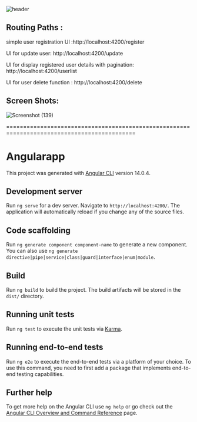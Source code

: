 ![header](https://capsule-render.vercel.app/api?type=wave&color=gradient&height=280&section=header&text=Basic%20Angular%20%20Material&fontSize=40&render&animation=fadeIn&fontAlignY=35)

## Routing Paths :

 simple user registration UI :http://localhost:4200/register
 
 UI for update user: http://localhost:4200/update
 
 UI for display registered user details with pagination: http://localhost:4200/userlist
 
 UI for user delete function : http://localhost:4200/delete

## Screen Shots:
![Screenshot (139)](https://user-images.githubusercontent.com/83303587/177044749-030750f6-a67d-4139-971b-62e172e8822b.png)











============================================================================================

# Angularapp

This project was generated with [Angular CLI](https://github.com/angular/angular-cli) version 14.0.4.

## Development server

Run `ng serve` for a dev server. Navigate to `http://localhost:4200/`. The application will automatically reload if you change any of the source files.

## Code scaffolding

Run `ng generate component component-name` to generate a new component. You can also use `ng generate directive|pipe|service|class|guard|interface|enum|module`.

## Build

Run `ng build` to build the project. The build artifacts will be stored in the `dist/` directory.

## Running unit tests

Run `ng test` to execute the unit tests via [Karma](https://karma-runner.github.io).

## Running end-to-end tests

Run `ng e2e` to execute the end-to-end tests via a platform of your choice. To use this command, you need to first add a package that implements end-to-end testing capabilities.

## Further help

To get more help on the Angular CLI use `ng help` or go check out the [Angular CLI Overview and Command Reference](https://angular.io/cli) page.
